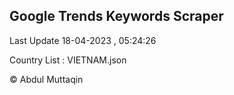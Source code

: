 

## Google Trends Keywords Scraper 
 
Last Update 18-04-2023 , 05:24:26

Country List :
VIETNAM.json



© Abdul Muttaqin 
